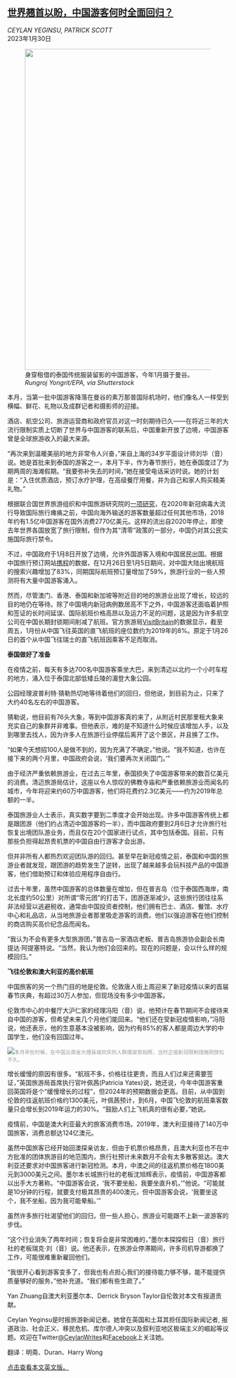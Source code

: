 <!--1675073223000-->
[世界翘首以盼，中国游客何时全面回归？](https://cn.nytimes.com/world/20230130/china-tourists/)
------

<address>CEYLAN YEGINSU, PATRICK SCOTT</address><time pudate="2023-01-30 05:49:43" datetime="2023-01-30 05:49:43">2023年1月30日</time><figure><img src="https://images.weserv.nl/?url=static01.nyt.com/images/2023/01/29/multimedia/29chinatravel-02-wzvl/29chinatravel-02-wzvl-master1050.jpg" width="1050" height="729"><figcaption>身穿租借的泰国传统服装留影的中国游客，今年1月摄于曼谷。 <cite>Rungroj Yongrit/EPA, via Shutterstock</cite></figcaption></figure><section><p>本月，当第一批中国游客降落在曼谷的素万那普国际机场时，他们像名人一样受到横幅、鲜花、礼物以及成群记者和摄影师的迎接。</p><p>酒店、航空公司、旅游运营商和政府官员对这一时刻期待已久——在将近三年的大流行限制实质上切断了世界与中国游客的联系后，中国重新开放了边境，中国游客曾是全球旅游收入的最大来源。</p><p>“再次来到温暖美丽的地方非常令人兴奋，”来自上海的34岁平面设计师刘华（音）说。她是首批来到泰国的游客之一，本月下半，作为春节旅行，她在泰国度过了为期两周的海滩假期。“我要弥补失去的时间，”她在接受电话采访时说。她的计划是：“入住优质酒店，预订水疗护理，在高级餐厅用餐，并为自己和家人购买精美礼物。”</p><p>根据联合国世界旅游组织和中国旅游研究院的<a rel="noopener noreferrer" target="_blank" href="https://www.e-unwto.org/doi/pdf/10.18111/9789284421138">一项研究</a>，在2020年新冠病毒大流行导致国际旅行瘫痪之前，中国向海外输送的游客数量超过任何其他市场，2018年约有1.5亿中国游客在国外消费2770亿美元。这样的流出自2020年停止，即使去年世界各国放宽了旅行限制，但作为其“清零”政策的一部分，中国仍对其公民实施国际旅行禁令。</p><p>不过，中国政府于1月8日开放了边境，允许外国游客入境和中国居民出国。根据中国旅行预订网站<a rel="noopener noreferrer" target="_blank" href="https://www.ctrip.com/">携程</a>的数据，在12月26日至1月5日期间，对中国大陆出境航班的搜索兴趣增加了83%，同期国际航班预订量增加了59%，旅游行业的一些人预测将有大量中国游客涌入。</p><p>然而，尽管澳门、香港、泰国和新加坡等附近目的地的旅游业出现了增长，较远的目的地仍在等待。除了中国境内新冠病例数居高不下之外，中国游客还面临着护照和签证的长时间延误、国际航班价格高昂以及运力不足的问题，这是因为许多航空公司在中国长期封锁期间削减了航班。官方旅游局<a rel="noopener noreferrer" target="_blank" href="https://www.visitbritain.com/en">VisitBritain</a>的数据显示，截至周五，1月份从中国飞往英国的直飞航班的座位数约为2019年的8%。原定于1月26日的首个从中国飞往瑞士的直飞航班因乘客不足而取消。</p><p><b>泰国做好了准备</b></p><p>在疫情之前，每天有多达700名中国游客乘坐大巴，来到清迈以北约一个小时车程的地方，涌入位于泰国北部低矮丘陵的湄登大象公园。</p><p>公园经理波普利特·猜勒热切地等待着他们的回归，但他说，到目前为止，只来了大约40名左右的中国游客。</p><p>猜勒说，他目前有76头大象，等到中国游客真的来了，从附近村民那里租大象来充实自己的象群并非难事。但他表示，难的是不知道什么时候应该增加人手，以及到哪里去找人，因为许多人在旅游行业停摆后离开了这个景区，并且换了工作。</p><p>“如果今天想招100人是做不到的，因为充满了不确定，”他说。“我不知道，也许在接下来的两个月里，中国政府会说，‘我们要再次关闭国门。’”</p><p>由于经济严重依赖旅游业，在过去三年里，泰国损失了中国游客带来的数百亿美元的消费。清迈旅游局估计，这座以令人惊叹的佛教寺庙和严重依赖旅游业而闻名的城市，今年将迎来约60万中国游客，他们将花费约2.3亿美元——约为2019年总额的一半。</p><p>泰国旅游业人士表示，真实数字要到二季度才会开始出现。许多中国游客传统上都是跟团游（他们约占清迈中国游客的一半），而中国政府要到2月6日才允许旅行社恢复出境团队游业务，而且仅在20个国家进行试点，其中包括泰国。目前，只有那些负担得起昂贵机票的中国自由行游客才会出游。</p><p>但并非所有人都热烈欢迎团队游的回归。甚至早在新冠疫情之前，泰国和中国的旅游业者就发现，跟团游的趋势发生了逆转，出现了越来越多会玩科技产品的中国游客，他们借助预订和体验应用程序自由行。</p><p>过去十年里，虽然中国游客的总体数量在增加，但在普吉岛（位于泰国西海岸，南北长度约50公里）对所谓“零元团”的打击下，团游逐渐减少。这些旅行团往往系非法经营以逃避税收，通常由中国投资者控制，他们拥有巴士、酒店、餐馆、水疗中心和礼品店，从当地旅游业者那里吸走游客的消费。他们以强迫游客在他们控制的商店购买高价纪念品而闻名。</p><p>“我认为不会有更多大型旅游团，”普吉岛一家酒店老板、普吉岛旅游协会副会长南提达·阿提塞特说。“当然，我认为他们会回来的。现在的问题是，会以什么样的规模回归。”</p><p><b>飞往伦敦和澳大利亚的高价航班</b></p><p>中国旅客的另一个热门目的地是伦敦。伦敦唐人街上周迎来了新冠疫情以来的首届春节庆典，有超过30万人参加，但现场没有多少中国游客。</p><p>伦敦市中心的中餐厅大沪仁家的经理冯阳（音）说，他预计在春节期间不会接待来自中国的游客，但希望未来几个月他们能回来。“他们还在受新冠疫情影响，”冯阳说，他还表示，他的生意基本没被影响，因为约有85%的客人都是周边大学的中国学生，他们没有回国过年。</p><p><img src="https://images.weserv.nl/?url=static01.nyt.com/images/2023/01/29/multimedia/29chinatravel-01-wzvl/29chinatravel-01-wzvl-master1050.jpg"><small style="color: #999;">本月早些时候，在中国云南省大理县城欢庆的人群摆姿势拍照，当时正值新冠限制措施刚放松不久。</small></p><p>增长缓慢的原因有很多。“航班不多，价格往往更贵，而且人们过来还需要签证，”英国旅游局首席执行官叶佩茜(Patricia Yates)说，她还说，今年中国游客重回英国将是个“缓慢增长的过程”，但2024年的预期数据会更高。目前，从中国到伦敦的往返航班价格约1300美元，叶佩茜预计，到6月，中国飞伦敦的航班乘客数量只会增长到2019年运力的30%。“鼓励人们上飞机真的很有必要，”她说。</p><p>疫情前，中国是澳大利亚最大的旅客消费市场。2019年，澳大利亚接待了140万中国旅客，消费总额达124亿澳元。</p><p>虽然中国旅客已经开始回澳探亲访友，但由于机票价格昂贵，且澳大利亚也不在中方批准的团体旅游目的地范围内，旅行社预计未来数月不会有太多散客抵达。澳大利亚还要求对中国旅客进行新冠检测。本月，中澳之间的往返机票价格在1800美元到3000美元之间。墨尔本长城旅行社的老板沈旭辉表示，疫情前，中国游客都以出手大方著称。“中国游客会说，‘我不要坐船，我要坐直升机，’”他说。“可能就是10分钟的行程，就要支付极其昂贵的400澳元，但中国游客会说，‘我要坐这个，我不坐船，因为我可能晕船。’”</p><p>虽然许多旅行社渴望他们的回归，但一些人担心，旅游业可能跟不上新一波游客的步伐。</p><p>“这个行业消失了两年时间；恢复将会是非常困难的，”墨尔本探探假日（音）旅行社的老板瑞克·刘（音）说。他还表示，在旅游业停滞期间，许多司机导游都换了工作，可能很难重新雇回他们。</p><p>“我很开心看到游客变多了，但我也有点担心我们的接待能力够不够，能不能提供质量够好的服务，”他补充道。“我们都有些生疏了。”</p></section><footer><p>Yan Zhuang自澳大利亚墨尔本、Derrick Bryson Taylor自伦敦对本文有报道贡献。</p><p>Ceylan Yeginsu是时报旅游新闻记者。她曾在英国和土耳其担任国际新闻记者, 报道政治、社会正义、移民危机、库尔德人冲突以及叙利亚地区极端主义的崛起等议题。欢迎在Twitter<a rel="nofollow" target="_blank" href="https://twitter.com/CeylanWrites">@CeylanWrites</a>和<a rel="nofollow" target="_blank" href="https://www.facebook.com/197800354">Facebook</a>上关注她。</p><p>翻译：明斋、Duran、Harry Wong</p><p><a rel="nofollow" target="_blank" href="https://www.nytimes.com/2023/01/29/travel/china-tourists.html">点击查看本文英文版。</a></p></footer>
